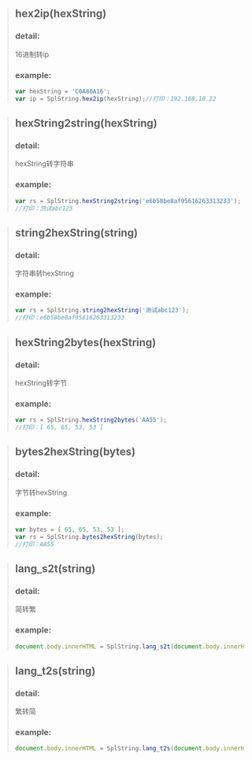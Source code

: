 >## hex2ip(hexString)
>### detail:
>16进制转ip
>### example:
>```javascript
>var hexString = 'C0A80A16';
>var ip = SplString.hex2ip(hexString);//打印：192.168.10.22
>```

>## hexString2string(hexString)
>### detail:
>hexString转字符串
>### example:
>```javascript
>var rs = SplString.hexString2string('e6b58be8af95616263313233');
>//打印：测试abc123
>```

>## string2hexString(string)
>### detail:
>字符串转hexString
>### example:
>```javascript
>var rs = SplString.string2hexString('测试abc123');
>//打印：e6b58be8af95616263313233
>```

>## hexString2bytes(hexString)
>### detail:
>hexString转字节
>### example:
>```javascript
>var rs = SplString.hexString2bytes('AA55');
>//打印：[ 65, 65, 53, 53 ]
>```

>## bytes2hexString(bytes)
>### detail:
>字节转hexString
>### example:
>```javascript
>var bytes = [ 65, 65, 53, 53 ];
>var rs = SplString.bytes2hexString(bytes);
>//打印：AA55
>```

>## lang_s2t(string)
>### detail:
>简转繁
>### example:
>```javascript
>document.body.innerHTML = SplString.lang_s2t(document.body.innerHTML);
>```

>## lang_t2s(string)
>### detail:
>繁转简
>### example:
>```javascript
>document.body.innerHTML = SplString.lang_t2s(document.body.innerHTML);
>```